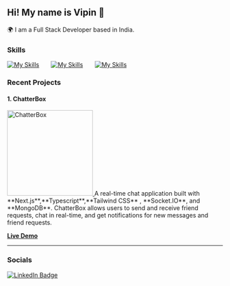 ## Hi! My name is Vipin 👋
🌍  I am a Full Stack Developer based in India.
<br>

### Skills
[![My Skills](https://skillicons.dev/icons?i=html,css,tailwind)](https://skillicons.dev)
&nbsp;&nbsp;&nbsp;&nbsp;&nbsp;
[![My Skills](https://skillicons.dev/icons?i=js,ts,react,nextjs)](https://skillicons.dev)
&nbsp;&nbsp;&nbsp;&nbsp;&nbsp;
[![My Skills](https://skillicons.dev/icons?i=nodejs,mongodb,postman)](https://skillicons.dev)



### Recent Projects

#### 1. ChatterBox
<a href="https://chatterbox-lq8z.onrender.com">
    <img src="https://github.com/user-attachments/assets/32e0db9b-4bc7-463c-9c22-85846352d0f4" alt="ChatterBox" width="200"/>
</a>
A real-time chat application built with **Next.js**,**Typescript**,**Tailwind CSS** , **Socket.IO**, and **MongoDB**. ChatterBox allows users to send and receive friend requests, chat in real-time, and get notifications for new messages and friend requests.

[**Live Demo**](https://chatterbox-lq8z.onrender.com)

---

### Socials
<div id="badges">
  <a href="https://www.linkedin.com/in/vipin-jangra/">
    <img src="https://img.shields.io/badge/LinkedIn-blue?style=for-the-badge&logo=linkedin&logoColor=white" alt="LinkedIn Badge"/>
  </a>
</div>



